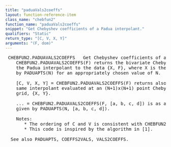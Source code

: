 ```yaml
---
title: "paduaVals2coeffs"
layout: function-reference-item
class_name: "chebfun2"
function_name: "paduaVals2coeffs"
snippet: "Get Chebyshev coefficients of a Padua interpolant."
qualifiers: "Static"
return_type: "[C, V, X, Y]"
arguments: "(F, dom)"
---
```


<pre class="help-text"> CHEBFUN2.PADUAVALS2COEFFS   Get Chebyshev coefficients of a Padua interpolant.
    CHEBFUN2.PADUAVALS2COEFFS(F) returns the bivariate Chebyshev coefficients of
    the Padua interpolant to the data {X, F}, where X is the Padua grid returned
    by PADUAPTS(N) for an appropriately chosen value of N.
 
    [C, V, X, Y] = CHEBFUN2.PADUAVALS2COEFFS(F) returns also the values V of the
    same interpolant evaluated at an (N+1)x(N+1) point Chebyshev tensor product
    grid, {X, Y}.
 
    ... = CHEBFUN2.PADUAVALS2COEFFS(F, [a, b, c, d]) is as above, but when F is
    given by PADUAPTS(N, [a, b, c, d]).
 
    Notes: 
       * The ordering of C and V is consistent with CHEBFUN2.VALS2COEFFS().
       * This code is inspired by the algorithm in [1].
 
  See also PADUAPTS, COEFFS2VALS, VALS2COEFFS.
</pre>